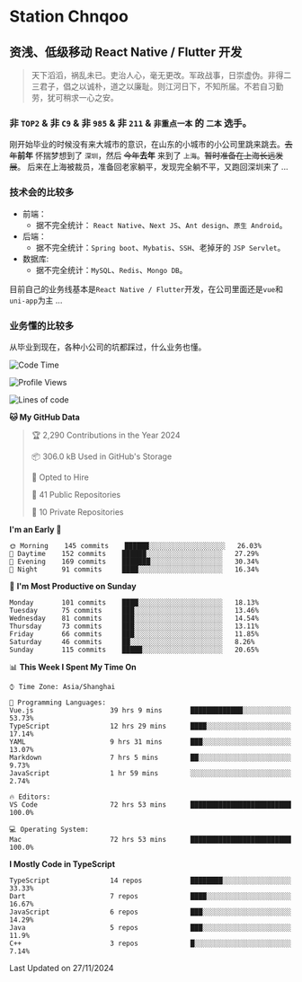 # Station Chnqoo

## 资浅、低级移动 React Native / Flutter 开发

> 天下滔滔，祸乱未已。吏治人心，毫无更改。军政战事，日崇虚伪。非得二三君子，倡之以诚朴，道之以廉耻。则江河日下，不知所届。不若自习勤劳，犹可稍求一心之安。

### 非 `TOP2` & 非 `C9` & 非 `985` & 非 `211` & `非重点一本` 的 `二本` 选手。

刚开始毕业的时候没有来大城市的意识，在山东的小城市的小公司里跳来跳去。~~去年~~**前年** 怀揣梦想到了 `深圳`，然后 ~~今年~~**去年** 来到了 `上海`。~~暂时准备在上海长远发展~~。
后来在上海被裁员，准备回老家躺平，发现完全躺不平，又跑回深圳来了 ...

### 技术会的比较多

- 前端：
  - 据不完全统计： `React Native`、`Next JS`、`Ant design`、`原生 Android`。
- 后端：
  - 据不完全统计：`Spring boot`、`Mybatis`、`SSH`、老掉牙的 `JSP Servlet`。
- 数据库:
  - 据不完全统计：`MySQL`、`Redis`、`Mongo DB`。

目前自己的业务线基本是`React Native / Flutter`开发，在公司里面还是`vue`和`uni-app`为主 ...

### 业务懂的比较多

从毕业到现在，各种小公司的坑都踩过，什么业务也懂。

<!--START_SECTION:waka-->
![Code Time](http://img.shields.io/badge/Code%20Time-6%2C701%20hrs%2017%20mins-blue)

![Profile Views](http://img.shields.io/badge/Profile%20Views-2-blue)

![Lines of code](https://img.shields.io/badge/From%20Hello%20World%20I%27ve%20Written-488%20Thousand%20lines%20of%20code-blue)

**🐱 My GitHub Data** 

> 🏆 2,290 Contributions in the Year 2024
 > 
> 📦 306.0 kB Used in GitHub's Storage 
 > 
> 💼 Opted to Hire
 > 
> 📜 41 Public Repositories 
 > 
> 🔑 10 Private Repositories  
 > 
**I'm an Early 🐤** 

```text
🌞 Morning    145 commits    ██████░░░░░░░░░░░░░░░░░░░   26.03% 
🌆 Daytime    152 commits    ██████░░░░░░░░░░░░░░░░░░░   27.29% 
🌃 Evening    169 commits    ███████░░░░░░░░░░░░░░░░░░   30.34% 
🌙 Night      91 commits     ████░░░░░░░░░░░░░░░░░░░░░   16.34%

```
📅 **I'm Most Productive on Sunday** 

```text
Monday       101 commits    ████░░░░░░░░░░░░░░░░░░░░░   18.13% 
Tuesday      75 commits     ███░░░░░░░░░░░░░░░░░░░░░░   13.46% 
Wednesday    81 commits     ███░░░░░░░░░░░░░░░░░░░░░░   14.54% 
Thursday     73 commits     ███░░░░░░░░░░░░░░░░░░░░░░   13.11% 
Friday       66 commits     ███░░░░░░░░░░░░░░░░░░░░░░   11.85% 
Saturday     46 commits     ██░░░░░░░░░░░░░░░░░░░░░░░   8.26% 
Sunday       115 commits    █████░░░░░░░░░░░░░░░░░░░░   20.65%

```


📊 **This Week I Spent My Time On** 

```text
⌚︎ Time Zone: Asia/Shanghai

💬 Programming Languages: 
Vue.js                   39 hrs 9 mins       █████████████░░░░░░░░░░░░   53.73% 
TypeScript               12 hrs 29 mins      ████░░░░░░░░░░░░░░░░░░░░░   17.14% 
YAML                     9 hrs 31 mins       ███░░░░░░░░░░░░░░░░░░░░░░   13.07% 
Markdown                 7 hrs 5 mins        ██░░░░░░░░░░░░░░░░░░░░░░░   9.73% 
JavaScript               1 hr 59 mins        ░░░░░░░░░░░░░░░░░░░░░░░░░   2.74%

🔥 Editors: 
VS Code                  72 hrs 53 mins      █████████████████████████   100.0%

💻 Operating System: 
Mac                      72 hrs 53 mins      █████████████████████████   100.0%

```

**I Mostly Code in TypeScript** 

```text
TypeScript               14 repos            ████████░░░░░░░░░░░░░░░░░   33.33% 
Dart                     7 repos             ████░░░░░░░░░░░░░░░░░░░░░   16.67% 
JavaScript               6 repos             ███░░░░░░░░░░░░░░░░░░░░░░   14.29% 
Java                     5 repos             ███░░░░░░░░░░░░░░░░░░░░░░   11.9% 
C++                      3 repos             █░░░░░░░░░░░░░░░░░░░░░░░░   7.14%

```



 Last Updated on 27/11/2024
<!--END_SECTION:waka-->

<!---
ChenqiaoStation/ChenqiaoStation is a ✨ special ✨ repository because its `README.md` (this file) appears on your GitHub profile.
You can click the Preview link to take a look at your changes.
--->
